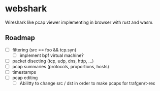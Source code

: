 # webshark
Wireshark like pcap viewer implementing in browser with rust and wasm.

## Roadmap
- [ ] filtering (src == foo && tcp.syn)
  - [ ] implement bpf virtual machine?
- [ ] packet disecting (tcp, udp, dns, http, ...)
- [ ] pcap summaries (protocols, proportions, hosts)
- [ ] timestamps
- [ ] pcap editing
  - [ ] Abilitty to change src / dst in order to make pcaps for trafgen/t-rex
